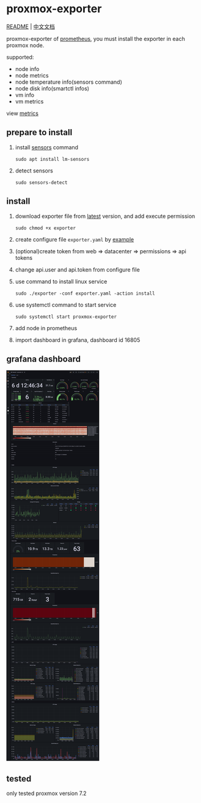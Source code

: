 # proxmox-exporter

[README](README.md) | [中文文档](README_CN.md)

proxmox-exporter of [prometheus](https://prometheus.io/), you must install the exporter in each proxmox node.

supported:

* node info
* node metrics
* node temperature info(sensors command)
* node disk info(smartctl infos)
* vm info
* vm metrics

view [metrics](docs/metrics.txt)

## prepare to install

1. install [sensors](https://packages.debian.org/bullseye/lm-sensors) command

       sudo apt install lm-sensors
2. detect sensors

       sudo sensors-detect

## install

1. download exporter file from [latest](https://github.com/lwch/proxmox-exporter/releases/latest) version, and add execute permission

       sudo chmod +x exporter
2. create configure file `exporter.yaml` by [example](https://github.com/lwch/proxmox-exporter/blob/master/conf/exporter.yaml)
3. (optional)create token from web => datacenter => permissions => api tokens
4. change api.user and api.token from configure file
5. use command to install linux service

       sudo ./exporter -conf exporter.yaml -action install
6. use systemctl command to start service

       sudo systemctl start proxmox-exporter

7. add node in prometheus
8. import dashboard in grafana, dashboard id 16805

## grafana dashboard

![grafana](docs/grafana.png)

## tested

only tested proxmox version 7.2